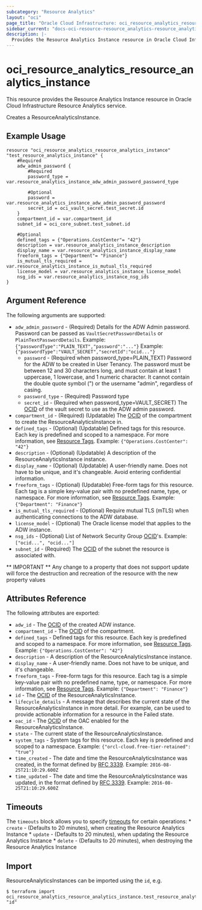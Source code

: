 ```yaml
---
subcategory: "Resource Analytics"
layout: "oci"
page_title: "Oracle Cloud Infrastructure: oci_resource_analytics_resource_analytics_instance"
sidebar_current: "docs-oci-resource-resource_analytics-resource_analytics_instance"
description: |-
  Provides the Resource Analytics Instance resource in Oracle Cloud Infrastructure Resource Analytics service
---
```


# oci_resource_analytics_resource_analytics_instance
This resource provides the Resource Analytics Instance resource in Oracle Cloud Infrastructure Resource Analytics service.

Creates a ResourceAnalyticsInstance.


## Example Usage

```hcl
resource "oci_resource_analytics_resource_analytics_instance" "test_resource_analytics_instance" {
	#Required
	adw_admin_password {
		#Required
		password_type = var.resource_analytics_instance_adw_admin_password_password_type

		#Optional
		password = var.resource_analytics_instance_adw_admin_password_password
		secret_id = oci_vault_secret.test_secret.id
	}
	compartment_id = var.compartment_id
	subnet_id = oci_core_subnet.test_subnet.id

	#Optional
	defined_tags = {"Operations.CostCenter"= "42"}
	description = var.resource_analytics_instance_description
	display_name = var.resource_analytics_instance_display_name
	freeform_tags = {"Department"= "Finance"}
	is_mutual_tls_required = var.resource_analytics_instance_is_mutual_tls_required
	license_model = var.resource_analytics_instance_license_model
	nsg_ids = var.resource_analytics_instance_nsg_ids
}
```

## Argument Reference

The following arguments are supported:

* `adw_admin_password` - (Required) Details for the ADW Admin password. Password can be passed as `VaultSecretPasswordDetails` or `PlainTextPasswordDetails`.  Example: `{"passwordType":"PLAIN_TEXT","password":"..."}` Example: `{"passwordType":"VAULT_SECRET","secretId":"ocid..."}` 
	* `password` - (Required when password_type=PLAIN_TEXT) Password for the ADW to be created in User Tenancy. The password must be between 12 and 30 characters long, and must contain at least 1 uppercase, 1 lowercase, and 1 numeric character. It cannot contain the double quote symbol (") or the username "admin", regardless of casing.
	* `password_type` - (Required) Password type
	* `secret_id` - (Required when password_type=VAULT_SECRET) The [OCID](https://docs.cloud.oracle.com/iaas/Content/General/Concepts/identifiers.htm) of the vault secret to use as the ADW admin password.
* `compartment_id` - (Required) (Updatable) The [OCID](https://docs.cloud.oracle.com/iaas/Content/General/Concepts/identifiers.htm) of the compartment to create the ResourceAnalyticsInstance in. 
* `defined_tags` - (Optional) (Updatable) Defined tags for this resource. Each key is predefined and scoped to a namespace. For more information, see [Resource Tags](https://docs.cloud.oracle.com/iaas/Content/General/Concepts/resourcetags.htm).  Example: `{"Operations.CostCenter": "42"}` 
* `description` - (Optional) (Updatable) A description of the ResourceAnalyticsInstance instance.
* `display_name` - (Optional) (Updatable) A user-friendly name. Does not have to be unique, and it's changeable. Avoid entering confidential information.
* `freeform_tags` - (Optional) (Updatable) Free-form tags for this resource. Each tag is a simple key-value pair with no predefined name, type, or namespace. For more information, see [Resource Tags](https://docs.cloud.oracle.com/iaas/Content/General/Concepts/resourcetags.htm).  Example: `{"Department": "Finance"}` 
* `is_mutual_tls_required` - (Optional) Require mutual TLS (mTLS) when authenticating connections to the ADW database.
* `license_model` - (Optional) The Oracle license model that applies to the ADW instance.
* `nsg_ids` - (Optional) List of Network Security Group [OCID](https://docs.cloud.oracle.com/iaas/Content/General/Concepts/identifiers.htm)'s.  Example: `["ocid...", "ocid..."]` 
* `subnet_id` - (Required) The [OCID](https://docs.cloud.oracle.com/iaas/Content/General/Concepts/identifiers.htm) of the subnet the resource is associated with.


** IMPORTANT **
Any change to a property that does not support update will force the destruction and recreation of the resource with the new property values

## Attributes Reference

The following attributes are exported:

* `adw_id` - The [OCID](https://docs.cloud.oracle.com/iaas/Content/General/Concepts/identifiers.htm) of the created ADW instance.
* `compartment_id` - The [OCID](https://docs.cloud.oracle.com/iaas/Content/General/Concepts/identifiers.htm) of the compartment.
* `defined_tags` - Defined tags for this resource. Each key is predefined and scoped to a namespace. For more information, see [Resource Tags](https://docs.cloud.oracle.com/iaas/Content/General/Concepts/resourcetags.htm).  Example: `{"Operations.CostCenter": "42"}` 
* `description` - A description of the ResourceAnalyticsInstance instance.
* `display_name` - A user-friendly name. Does not have to be unique, and it's changeable.
* `freeform_tags` - Free-form tags for this resource. Each tag is a simple key-value pair with no predefined name, type, or namespace. For more information, see [Resource Tags](https://docs.cloud.oracle.com/iaas/Content/General/Concepts/resourcetags.htm).  Example: `{"Department": "Finance"}` 
* `id` - The [OCID](https://docs.cloud.oracle.com/iaas/Content/General/Concepts/identifiers.htm) of the ResourceAnalyticsInstance.
* `lifecycle_details` - A message that describes the current state of the ResourceAnalyticsInstance in more detail. For example, can be used to provide actionable information for a resource in the Failed state. 
* `oac_id` - The [OCID](https://docs.cloud.oracle.com/iaas/Content/General/Concepts/identifiers.htm) of the OAC enabled for the ResourceAnalyticsInstance.
* `state` - The current state of the ResourceAnalyticsInstance.
* `system_tags` - System tags for this resource. Each key is predefined and scoped to a namespace.  Example: `{"orcl-cloud.free-tier-retained": "true"}` 
* `time_created` - The date and time the ResourceAnalyticsInstance was created, in the format defined by [RFC 3339](https://tools.ietf.org/html/rfc3339). Example: `2016-08-25T21:10:29.600Z` 
* `time_updated` - The date and time the ResourceAnalyticsInstance was updated, in the format defined by [RFC 3339](https://tools.ietf.org/html/rfc3339).  Example: `2016-08-25T21:10:29.600Z` 

## Timeouts

The `timeouts` block allows you to specify [timeouts](https://registry.terraform.io/providers/oracle/oci/latest/docs/guides/changing_timeouts) for certain operations:
	* `create` - (Defaults to 20 minutes), when creating the Resource Analytics Instance
	* `update` - (Defaults to 20 minutes), when updating the Resource Analytics Instance
	* `delete` - (Defaults to 20 minutes), when destroying the Resource Analytics Instance


## Import

ResourceAnalyticsInstances can be imported using the `id`, e.g.

```
$ terraform import oci_resource_analytics_resource_analytics_instance.test_resource_analytics_instance "id"
```

